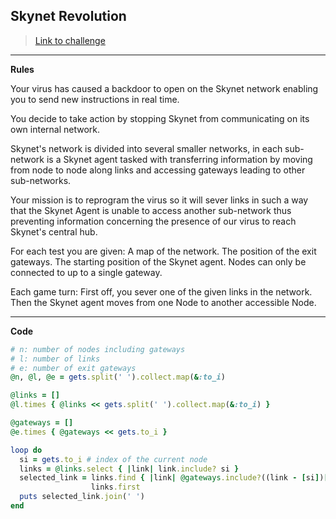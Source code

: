 ## Skynet Revolution

> [Link to challenge](https://www.codingame.com/ide/puzzle/skynet-revolution-episode-1)

---

**Rules**

Your virus has caused a backdoor to open on the Skynet network enabling you to send new instructions in real time.

You decide to take action by stopping Skynet from communicating on its own internal network.

Skynet's network is divided into several smaller networks, in each sub-network is a Skynet agent tasked with transferring information by moving from node to node along links and accessing gateways leading to other sub-networks.

Your mission is to reprogram the virus so it will sever links in such a way that the Skynet Agent is unable to access another sub-network thus preventing information concerning the presence of our virus to reach Skynet's central hub.

For each test you are given:
A map of the network.
The position of the exit gateways.
The starting position of the Skynet agent.
Nodes can only be connected to up to a single gateway.

Each game turn:
First off, you sever one of the given links in the network.
Then the Skynet agent moves from one Node to another accessible Node.

---

**Code**

```ruby
# n: number of nodes including gateways
# l: number of links
# e: number of exit gateways
@n, @l, @e = gets.split(' ').collect.map(&:to_i)

@links = []
@l.times { @links << gets.split(' ').collect.map(&:to_i) }

@gateways = []
@e.times { @gateways << gets.to_i }

loop do
  si = gets.to_i # index of the current node
  links = @links.select { |link| link.include? si }
  selected_link = links.find { |link| @gateways.include?((link - [si])[0]) } ||
                  links.first
  puts selected_link.join(' ')
end
```
